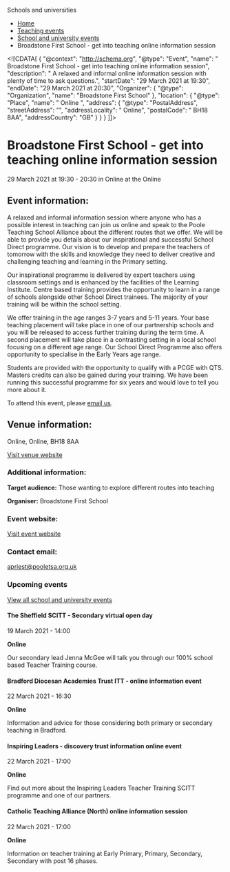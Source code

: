 Schools and universities

*   [Home](/)
*   [Teaching events](/teaching-events)
*   [School and university events](/teaching-events/training-provider-events)
*   Broadstone First School - get into teaching online information session

<!\[CDATA\[ { "@context": "http://schema.org", "@type": "Event", "name": " Broadstone First School - get into teaching online information session", "description": " A relaxed and informal online information session with plenty of time to ask questions.", "startDate": "29 March 2021 at 19:30", "endDate": "29 March 2021 at 20:30", "Organizer": { "@type": "Organization", "name": "Broadstone First School" }, "location": { "@type": "Place", "name": " Online ", "address": { "@type": "PostalAddress", "streetAddress": "", "addressLocality": " Online", "postalCode": " BH18 8AA", "addressCountry": "GB" } } } \]\]>

Broadstone First School - get into teaching online information session
======================================================================

29 March 2021 at 19:30 - 20:30 in Online at the Online

Event information:
------------------

A relaxed and informal information session where anyone who has a possible interest in teaching can join us online and speak to the Poole Teaching School Alliance about the different routes that we offer. We will be able to provide you details about our inspirational and successful School Direct programme. Our vision is to develop and prepare the teachers of tomorrow with the skills and knowledge they need to deliver creative and challenging teaching and learning in the Primary setting.

Our inspirational programme is delivered by expert teachers using classroom settings and is enhanced by the facilities of the Learning Institute. Centre based training provides the opportunity to learn in a range of schools alongside other School Direct trainees. The majority of your training will be within the school setting.

We offer training in the age ranges 3-7 years and 5-11 years. Your base teaching placement will take place in one of our partnership schools and you will be released to access further training during the term time. A second placement will take place in a contrasting setting in a local school focusing on a different age range. Our School Direct Programme also offers opportunity to specialise in the Early Years age range.

Students are provided with the opportunity to qualify with a PCGE with QTS. Masters credits can also be gained during your training. We have been running this successful programme for six years and would love to tell you more about it.

To attend this event, please [email us](mailto:apriest@pooletsa.org.uk).

Venue information:
------------------

Online, Online, BH18 8AA

[Visit venue website](http://pooletsa.org.uk/ "Online")

### Additional information:

**Target audience:** Those wanting to explore different routes into teaching

**Organiser:** Broadstone First School

### Event website:

[Visit event website](http://pooletsa.org.uk/)

### Contact email:

[apriest@pooletsa.org.uk](mailto:apriest@pooletsa.org.uk)

### Upcoming events

[View all school and university events](/teaching-events/training-provider-events)

[](/teaching-events/training-provider-events/210319-the-sheffield-scitt-secondary-virtual-open-day)

#### The Sheffield SCITT - Secondary virtual open day

19 March 2021 - 14:00

**Online**

Our secondary lead Jenna McGee will talk you through our 100% school based Teacher Training course.

[](/teaching-events/training-provider-events/210322-bradford-diocesan-academies-trust-itt-online-information-event)

#### Bradford Diocesan Academies Trust ITT - online information event

22 March 2021 - 16:30

**Online**

Information and advice for those considering both primary or secondary teaching in Bradford.

[](/teaching-events/training-provider-events/210322-inspiring-leaders-discovery-trust-information-online-event)

#### Inspiring Leaders - discovery trust information online event

22 March 2021 - 17:00

**Online**

Find out more about the Inspiring Leaders Teacher Training SCITT programme and one of our partners.

[](/teaching-events/training-provider-events/210322-catholic-teaching-alliance-north-online-information-session)

#### Catholic Teaching Alliance (North) online information session

22 March 2021 - 17:00

**Online**

Information on teacher training at Early Primary, Primary, Secondary, Secondary with post 16 phases.